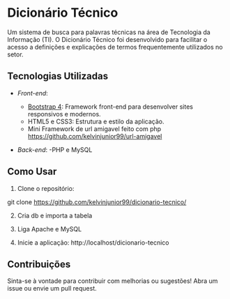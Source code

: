 # Dicionário Técnico

Um sistema de busca para palavras técnicas na área de Tecnologia da Informação (TI). O Dicionário Técnico foi desenvolvido para facilitar o acesso a definições e explicações de termos frequentemente utilizados no setor.

## Tecnologias Utilizadas

- *Front-end*:
  - [Bootstrap 4](https://getbootstrap.com): Framework front-end para desenvolver sites responsivos e modernos.
  - HTML5 e CSS3: Estrutura e estilo da aplicação.
  - Mini Framework de url amigavel feito com php https://github.com/kelvinjunior99/url-amigavel

- *Back-end*:
  -PHP e MySQL

## Como Usar

1. Clone o repositório:
   
git clone https://github.com/kelvinjunior99/dicionario-tecnico/

2. Cria db e importa a tabela
   
3. Liga Apache e MySQL
   
5. Inicie a aplicação: http://localhost/dicionario-tecnico
   
## Contribuições

Sinta-se à vontade para contribuir com melhorias ou sugestões! Abra um issue ou envie um pull request. 





